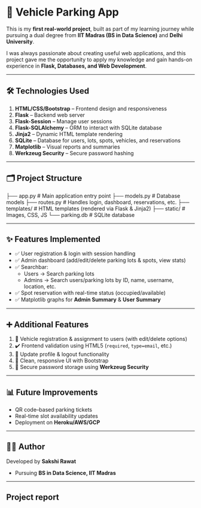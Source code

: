 # 🚗 Vehicle Parking App

This is my **first real-world project**, built as part of my learning journey while pursuing a dual degree from **IIT Madras (BS in Data Science)** and **Delhi University**.  

I was always passionate about creating useful web applications, and this project gave me the opportunity to apply my knowledge and gain hands-on experience in **Flask, Databases, and Web Development**.  

---

## 🛠️ Technologies Used
1. **HTML/CSS/Bootstrap** – Frontend design and responsiveness  
2. **Flask** – Backend web server  
3. **Flask-Session** – Manage user sessions  
4. **Flask-SQLAlchemy** – ORM to interact with SQLite database  
5. **Jinja2** – Dynamic HTML template rendering  
6. **SQLite** – Database for users, lots, spots, vehicles, and reservations  
7. **Matplotlib** – Visual reports and summaries  
8. **Werkzeug Security** – Secure password hashing  

---

## 🗂️ Project Structure
├── app.py # Main application entry point
├── models.py # Database models
├── routes.py # Handles login, dashboard, reservations, etc.
├── templates/ # HTML templates (rendered via Flask & Jinja2)
├── static/ # Images, CSS, JS
└── parking.db # SQLite database


---

## ✨ Features Implemented
- ✅ User registration & login with session handling  
- ✅ Admin dashboard (add/edit/delete parking lots & spots, view stats)  
- ✅ Searchbar:  
  - Users → Search parking lots  
  - Admins → Search users/parking lots by ID, name, username, location, etc.  
- ✅ Spot reservation with real-time status (occupied/available)  
- ✅ Matplotlib graphs for **Admin Summary** & **User Summary**  

---

## ➕ Additional Features
1. 🚗 Vehicle registration & assignment to users (with edit/delete options)  
2. ✔️ Frontend validation using HTML5 (`required`, `type=email`, etc.)  
3. 👤 Update profile & logout functionality  
4. 🎨 Clean, responsive UI with Bootstrap  
5. 🔐 Secure password storage using **Werkzeug Security**  

---

## 📊 Future Improvements
- QR code–based parking tickets  
- Real-time slot availability updates  
- Deployment on **Heroku/AWS/GCP**  

---

## 👩‍💻 Author
Developed by **Sakshi Rawat**  
- Pursuing **BS in Data Science, IIT Madras**  

---

## Project report
